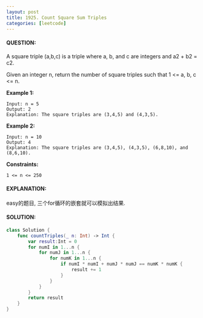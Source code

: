 ```yaml
---
layout: post
title: 1925. Count Square Sum Triples
categories: [leetcode]
---
```

#### QUESTION:
A square triple (a,b,c) is a triple where a, b, and c are integers and a2 + b2 = c2.

Given an integer n, return the number of square triples such that 1 <= a, b, c <= n.

 

__Example 1:__
```
Input: n = 5
Output: 2
Explanation: The square triples are (3,4,5) and (4,3,5).
```
__Example 2:__
```
Input: n = 10
Output: 4
Explanation: The square triples are (3,4,5), (4,3,5), (6,8,10), and (8,6,10).
```
 

__Constraints:__
```
1 <= n <= 250
```
#### EXPLANATION:

easy的题目, 三个for循环的嵌套就可以模拟出结果.

#### SOLUTION:
```swift
class Solution {
    func countTriples(_ n: Int) -> Int {
        var result:Int = 0
        for numI in 1...n {
            for numJ in 1...n {
                for numK in 1...n {
                    if numI * numI + numJ * numJ == numK * numK {
                        result += 1
                    }
                }
            }
        }
        return result
    }
}
```
